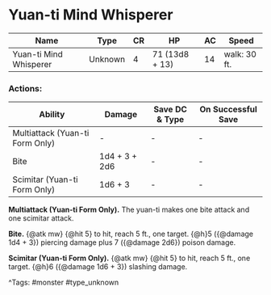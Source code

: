 # Yuan-ti Mind Whisperer

| Name | Type | CR | HP | AC | Speed |
|------|------|----|----|----|-------|
| Yuan-ti Mind Whisperer | Unknown | 4 | 71 (13d8 + 13) | 14 | walk: 30 ft. |

### Actions:

| Ability | Damage | Save DC & Type | On Successful Save |
|---------|--------|----------------|--------------------|
| Multiattack (Yuan-ti Form Only) | - | - | - |
| Bite | 1d4 + 3 + 2d6 | - | - |
| Scimitar (Yuan-ti Form Only) | 1d6 + 3 | - | - |


**Multiattack (Yuan-ti Form Only).** The yuan-ti makes one bite attack and one scimitar attack.

**Bite.** {@atk mw} {@hit 5} to hit, reach 5 ft., one target. {@h}5 ({@damage 1d4 + 3}) piercing damage plus 7 ({@damage 2d6}) poison damage.

**Scimitar (Yuan-ti Form Only).** {@atk mw} {@hit 5} to hit, reach 5 ft., one target. {@h}6 ({@damage 1d6 + 3}) slashing damage.

^Tags: #monster #type_unknown